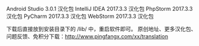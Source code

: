 Android Studio 3.0.1 汉化包
IntelliJ IDEA 2017.3.3 汉化包
PhpStorm 2017.3.3 汉化包
PyCharm 2017.3.3 汉化包
WebStorm 2017.3.3 汉化包


下载后直接放到安装目录下的 /lib/ 中，重启软件即可。 
原创地址、更多汉化包、问题反馈、免积分下载：http://www.pingfangx.com/xx/translation